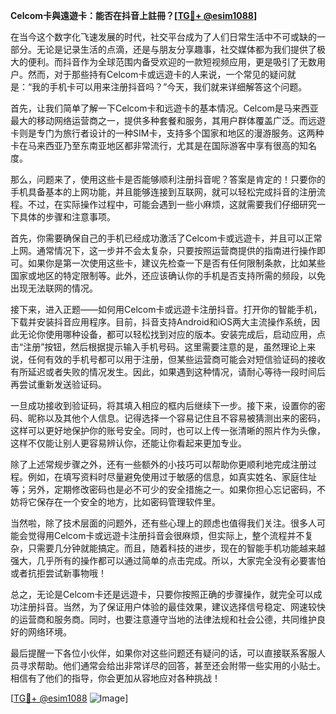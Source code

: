 **Celcom卡與遠遊卡：能否在抖音上註冊？[[TG💪+ @esim1088](https://t.me/s/esim1088)]**

在当今这个数字化飞速发展的时代，社交平台成为了人们日常生活中不可或缺的一部分。无论是记录生活的点滴，还是与朋友分享趣事，社交媒体都为我们提供了极大的便利。而抖音作为全球范围内备受欢迎的一款短视频应用，更是吸引了无数用户。然而，对于那些持有Celcom卡或远遊卡的人来说，一个常见的疑问就是：“我的手机卡可以用来注册抖音吗？”今天，我们就来详细解答这个问题。

首先，让我们简单了解一下Celcom卡和远遊卡的基本情况。Celcom是马来西亚最大的移动网络运营商之一，提供多种套餐和服务，其用户群体覆盖广泛。而远遊卡则是专门为旅行者设计的一种SIM卡，支持多个国家和地区的漫游服务。这两种卡在马来西亚乃至东南亚地区都非常流行，尤其是在国际游客中享有很高的知名度。

那么，问题来了，使用这些卡是否能够顺利注册抖音呢？答案是肯定的！只要你的手机具备基本的上网功能，并且能够连接到互联网，就可以轻松完成抖音的注册流程。不过，在实际操作过程中，可能会遇到一些小麻烦，这就需要我们仔细研究一下具体的步骤和注意事项。

首先，你需要确保自己的手机已经成功激活了Celcom卡或远遊卡，并且可以正常上网。通常情况下，这一步并不会太复杂，只要按照运营商提供的指南进行操作即可。如果你是第一次使用这些卡，建议先检查一下是否有任何限制条款，比如某些国家或地区的特定限制等。此外，还应该确认你的手机是否支持所需的频段，以免出现无法联网的情况。

接下来，进入正题——如何用Celcom卡或远遊卡注册抖音。打开你的智能手机，下载并安装抖音应用程序。目前，抖音支持Android和iOS两大主流操作系统，因此无论你使用哪种设备，都可以轻松找到对应的版本。安装完成后，启动应用，点击“注册”按钮，然后根据提示输入手机号码。这里需要注意的是，虽然理论上来说，任何有效的手机号都可以用于注册，但某些运营商可能会对短信验证码的接收有所延迟或者失败的情况发生。因此，如果遇到这种情况，请耐心等待一段时间后再尝试重新发送验证码。

一旦成功接收到验证码，将其填入相应的框内后继续下一步。接下来，设置你的密码、昵称以及其他个人信息。记得选择一个容易记住且不容易被猜测出来的密码，这样可以更好地保护你的账号安全。同时，也可以上传一张清晰的照片作为头像，这样不仅能让别人更容易辨认你，还能让你看起来更加专业。

除了上述常规步骤之外，还有一些额外的小技巧可以帮助你更顺利地完成注册过程。例如，在填写资料时尽量避免使用过于敏感的信息，如真实姓名、家庭住址等；另外，定期修改密码也是必不可少的安全措施之一。如果你担心忘记密码，不妨将它保存在一个安全的地方，比如密码管理软件里。

当然啦，除了技术层面的问题外，还有些心理上的顾虑也值得我们关注。很多人可能会觉得用Celcom卡或远遊卡注册抖音会很麻烦，但实际上，整个流程并不复杂，只需要几分钟就能搞定。而且，随着科技的进步，现在的智能手机功能越来越强大，几乎所有的操作都可以通过简单的点击完成。所以，大家完全没有必要害怕或者抗拒尝试新事物哦！

总之，无论是Celcom卡还是远遊卡，只要你按照正确的步骤操作，就完全可以成功注册抖音。当然，为了保证用户体验的最佳效果，建议选择信号稳定、网速较快的运营商和服务商。同时，也要注意遵守当地的法律法规和社会公德，共同维护良好的网络环境。

最后提醒一下各位小伙伴，如果你对这些问题还有疑问的话，可以直接联系客服人员寻求帮助。他们通常会给出非常详尽的回答，甚至还会附带一些实用的小贴士。相信有了他们的指导，你会更加从容地应对各种挑战！

[[TG💪+ @esim1088](https://t.me/s/esim1088) ![Image](https://i.postimg.cc/4NQfJmqS/Snipaste-2025-05-13-00-14-12.png)]